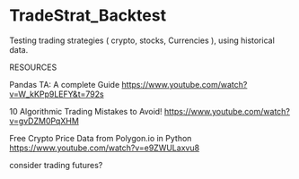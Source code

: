 # TradeStrat_Backtest
Testing trading strategies ( crypto, stocks, Currencies ), using historical data.


RESOURCES

Pandas TA: A complete Guide
https://www.youtube.com/watch?v=W_kKPp9LEFY&t=792s

10 Algorithmic Trading Mistakes to Avoid!
https://www.youtube.com/watch?v=gvDZM0PqXHM

Free Crypto Price Data from Polygon.io in Python
https://www.youtube.com/watch?v=e9ZWULaxvu8

consider trading futures?
